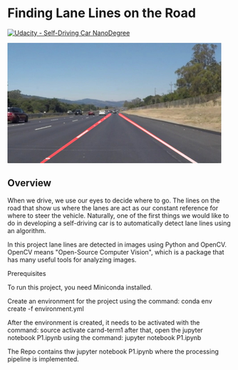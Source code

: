 # **Finding Lane Lines on the Road** 
[![Udacity - Self-Driving Car NanoDegree](https://s3.amazonaws.com/udacity-sdc/github/shield-carnd.svg)](http://www.udacity.com/drive)

<img src="examples/laneLines_thirdPass.jpg" width="480" alt="Combined Image" />

Overview
---

When we drive, we use our eyes to decide where to go.  The lines on the road that show us where the lanes are act as our constant reference for where to steer the vehicle.  Naturally, one of the first things we would like to do in developing a self-driving car is to automatically detect lane lines using an algorithm.

In this project lane lines are detected in images using Python and OpenCV.  OpenCV means "Open-Source Computer Vision", which is a package that has many useful tools for analyzing images.  

Prerequisites

To run this project, you need Miniconda installed.

Create an environment for the project using the command:
    conda env create -f environment.yml

After the environment is created, it needs to be activated with the command:
    source activate carnd-term1
after that, open the jupyter notebook P1.ipynb using the command:
    jupyter notebook P1.ipynb


The Repo contains thw jupyter notebook P1.ipynb where the processing pipeline is implemented.







